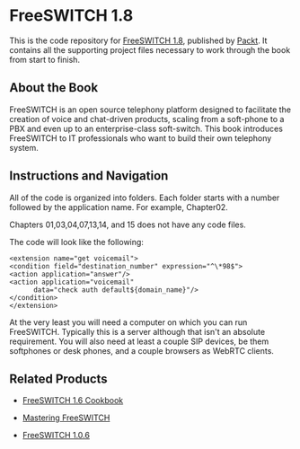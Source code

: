 # FreeSWITCH 1.8
This is the code repository for [FreeSWITCH 1.8](https://www.packtpub.com/networking-and-servers/freeswitch-1618-second-edition?utm_source=github&utm_medium=repository&utm_campaign=9781785889134), published by [Packt](https://www.packtpub.com/?utm_source=github). It contains all the supporting project files necessary to work through the book from start to finish.
## About the Book
FreeSWITCH is an open source telephony platform designed to facilitate the creation of voice and chat-driven products, scaling from a soft-phone to a PBX and even up to an enterprise-class soft-switch. This book introduces FreeSWITCH to IT professionals who want to build their own telephony system.


## Instructions and Navigation
All of the code is organized into folders. Each folder starts with a number followed by the application name. For example, Chapter02.

Chapters 01,03,04,07,13,14, and 15 does not have any code files.

The code will look like the following:
```
<extension name="get voicemail">
<condition field="destination_number" expression="^\*98$">
<action application="answer"/>
<action application="voicemail"
      data="check auth default${domain_name}"/>
</condition>
</extension>
```

At the very least you will need a computer on which you can run FreeSWITCH. Typically this is a server although that isn't an absolute requirement. You will also need at least a couple SIP devices, be them softphones or desk phones, and a couple browsers as WebRTC clients.

## Related Products
* [FreeSWITCH 1.6 Cookbook](https://www.packtpub.com/networking-and-servers/freeswitch-16-cookbook?utm_source=github&utm_medium=repository&utm_campaign=9781785280917)

* [Mastering FreeSWITCH](https://www.packtpub.com/networking-and-servers/mastering-freeswitch?utm_source=github&utm_medium=repository&utm_campaign=9781784398880)

* [FreeSWITCH 1.0.6](https://www.packtpub.com/networking-and-servers/freeswitch-106?utm_source=github&utm_medium=repository&utm_campaign=9781847199966)

